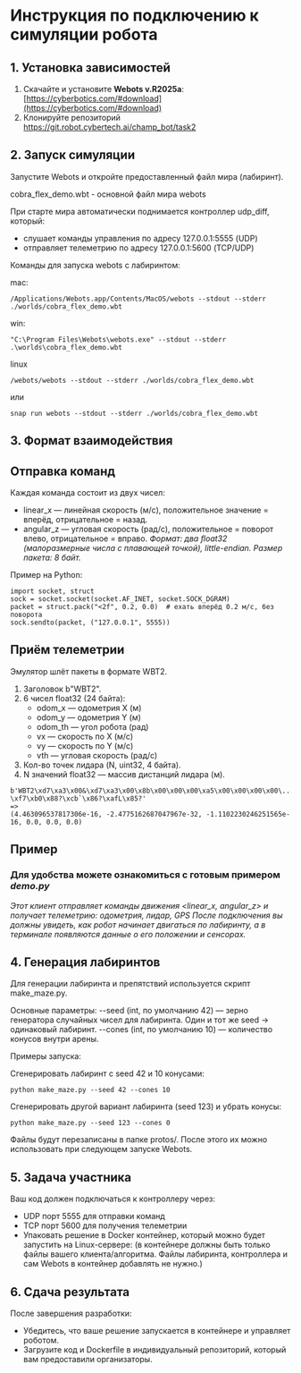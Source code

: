 # Инструкция по подключению к симуляции робота

## 1. Установка зависимостей

1. Скачайте и установите **Webots v.R2025a**: [https://cyberbotics.com/#download](https://cyberbotics.com/#download)  
2. Клонируйте репозиторий https://git.robot.cybertech.ai/champ_bot/task2


## 2. Запуск симуляции

Запустите Webots и откройте предоставленный файл мира (лабиринт).

cobra_flex_demo.wbt - основной файл мира webots

При старте мира автоматически поднимается контроллер udp_diff, который:
- слушает команды управления по адресу 127.0.0.1:5555 (UDP)
- отправляет телеметрию по адресу 127.0.0.1:5600 (TCP/UDP)

Команды для запуска webots с лабиринтом:

mac:
```
/Applications/Webots.app/Contents/MacOS/webots --stdout --stderr ./worlds/cobra_flex_demo.wbt
```

win:
```
"C:\Program Files\Webots\webots.exe" --stdout --stderr .\worlds\cobra_flex_demo.wbt
```

linux
```
/webots/webots --stdout --stderr ./worlds/cobra_flex_demo.wbt
```
или
```
snap run webots --stdout --stderr ./worlds/cobra_flex_demo.wbt
```

## 3. Формат взаимодействия

## Отправка команд

Каждая команда состоит из двух чисел:
- linear_x — линейная скорость (м/с), положительное значение = вперёд, отрицательное = назад.
- angular_z — угловая скорость (рад/с), положительное = поворот влево, отрицательное = вправо.
_Формат: два float32 (малоразмерные числа с плавающей точкой), little-endian.
Размер пакета: 8 байт._

Пример на Python:
```
import socket, struct
sock = socket.socket(socket.AF_INET, socket.SOCK_DGRAM)
packet = struct.pack("<2f", 0.2, 0.0)  # ехать вперёд 0.2 м/с, без поворота
sock.sendto(packet, ("127.0.0.1", 5555))
```

## Приём телеметрии

Эмулятор шлёт пакеты в формате WBT2.
1. Заголовок b"WBT2".
2. 6 чисел float32 (24 байта):
   - odom_x — одометрия X (м)
   - odom_y — одометрия Y (м)
   - odom_th — угол робота (рад)
   - vx — скорость по X (м/с)
   - vy — скорость по Y (м/с)
   - vth — угловая скорость (рад/с)
3. Кол-во точек лидара (N, uint32, 4 байта).
4. N значений float32 — массив дистанций лидара (м).

```
b'WBT2\xd7\xa3\x00&\xd7\xa3\x00\x8b\x00\x00\x00\xa5\x00\x00\x00\x00\...xa1@U\xc4\x8e?\xf7\xb0\x88?\xcb`\x86?\xafL\x85?'
=>
(4.463096537817306e-16, -2.4775162687047967e-32, -1.1102230246251565e-16, 0.0, 0.0, 0.0)
```

## Пример
### Для удобства можете ознакомиться с готовым примером _demo.py_

_Этот клиент отправляет команды движения <linear_x, angular_z> и получает телеметрию: одометрия, лидар, GPS
После подключения вы должны увидеть, как робот начинает двигаться по лабиринту, а в терминале появляются данные о его положении и сенсорах._


## 4. Генерация лабиринтов
Для генерации лабиринта и препятствий используется скрипт make_maze.py.

Основные параметры:
--seed (int, по умолчанию 42) — зерно генератора случайных чисел для лабиринта. Один и тот же seed → одинаковый лабиринт.
--cones (int, по умолчанию 10) — количество конусов внутри арены.

Примеры запуска:

Сгенерировать лабиринт с seed 42 и 10 конусами:
```
python make_maze.py --seed 42 --cones 10
```
Сгенерировать другой вариант лабиринта (seed 123) и убрать конусы:
```
python make_maze.py --seed 123 --cones 0
```


Файлы будут перезаписаны в папке protos/. После этого их можно использовать при следующем запуске Webots.

## 5. Задача участника
Ваш код должен подключаться к контроллеру через:
- UDP порт 5555 для отправки команд
- TCP порт 5600 для получения телеметрии
- Упаковать решение в Docker контейнер, который можно будет запустить на Linux-сервере:
  (в контейнере должны быть только файлы вашего клиента/алгоритма. Файлы лабиринта, контроллера и сам Webots в контейнер добавлять не нужно.)



## 6. Сдача результата

После завершения разработки:

- Убедитесь, что ваше решение запускается в контейнере и управляет роботом.
- Загрузите код и Dockerfile в индивидуальный репозиторий, который вам предоставили организаторы.